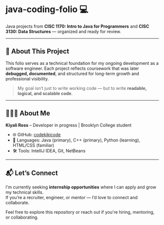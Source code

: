 # java-coding-folio 💻

Java projects from **CISC 1170: Intro to Java for Programmers** and **CISC 3130: Data Structures** — organized and ready for review.

---

## 📁 About This Project

This folio serves as a technical foundation for my ongoing development as a software engineer. Each project reflects coursework that was later **debugged, documented**, and structured for long-term growth and professional visibility.

> My goal isn’t just to write working code — but to write **readable, logical, and scalable code**.

---

## 👩🏽‍💻 About Me

**Kiyali Ross** – Developer in progress | Brooklyn College student 

- 🌐 GitHub: [codekikicode](https://github.com/codekikicode)  
- 🧠 Languages: Java (primary), C++ (primary), Python (learning), HTML/CSS (familiar)  
- 🛠️ Tools: IntelliJ IDEA, Git, NetBeans  

---

## 📬 Let’s Connect

I'm currently seeking **internship opportunities** where I can apply and grow my technical skills.  
If you’re a recruiter, engineer, or mentor — I’d love to connect and collaborate.

Feel free to explore this repository or reach out if you're hiring, mentoring, or collaborating.


